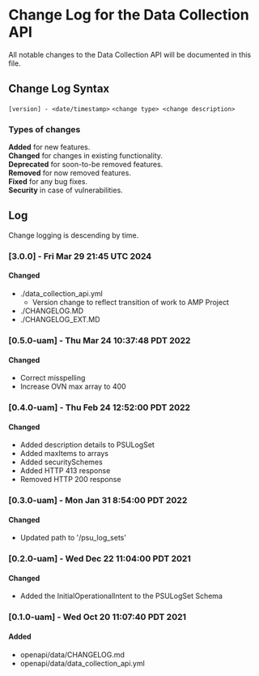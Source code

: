 # Change Log for the Data Collection API
All notable changes to the Data Collection API will be documented in this file.

## Change Log Syntax
``[version] - <date/timestamp>``
``<change type> <change description>``

### Types of changes
__Added__ for new features.  
__Changed__ for changes in existing functionality.  
__Deprecated__ for soon-to-be removed features.  
__Removed__ for now removed features.  
__Fixed__ for any bug fixes.  
__Security__ in case of vulnerabilities.  

## Log
Change logging is descending by time.

### [3.0.0] - Fri Mar 29 21:45 UTC 2024
#### Changed
- ./data_collection_api.yml
   - Version change to reflect transition of work to AMP Project
- ./CHANGELOG.MD
- ./CHANGELOG_EXT.MD

### [0.5.0-uam] - Thu Mar 24 10:37:48 PDT 2022
#### Changed
- Correct misspelling
- Increase OVN max array to 400

### [0.4.0-uam] - Thu Feb 24 12:52:00 PDT 2022
#### Changed
- Added description details to PSULogSet
- Added maxItems to arrays
- Added securitySchemes
- Added HTTP 413 response
- Removed HTTP 200 response

### [0.3.0-uam] - Mon Jan 31 8:54:00 PDT 2022
#### Changed
- Updated path to '/psu_log_sets'

### [0.2.0-uam] - Wed Dec 22 11:04:00 PDT 2021
#### Changed
- Added the InitialOperationalIntent to the PSULogSet Schema 

### [0.1.0-uam] - Wed Oct 20 11:07:40 PDT 2021
#### Added
- openapi/data/CHANGELOG.md
- openapi/data/data_collection_api.yml
